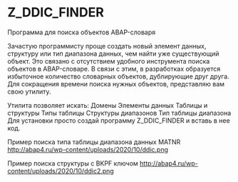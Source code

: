 # Z_DDIC_FINDER
 Программа для поиска объектов ABAP-словаря

Зачастую программисту проще создать новый элемент данных, структуру или тип диапазона данных, чем найти уже существующий объект. Это связано с отсутствием удобного инструмента поиска объектов в ABAP-словаре. В связи с этим, в разработках образуется избыточное количество словарных объектов, дублирующие друг друга. Для сокращения времени поиска нужных объектов, представляю вам свою утилиту.

Утилита позволяет искать:
Домены
Элементы данных
Таблицы и структуры
Типы таблицы
Структуры диапазонов
Тип таблицы диапазона
Для установки просто создай программу Z_DDIC_FINDER и вставь в нее код.

Пример поиска типа таблицы диапазона данных MATNR
http://abap4.ru/wp-content/uploads/2020/10/ddic.png

Пример поиска структуры с BKPF ключом
http://abap4.ru/wp-content/uploads/2020/10/ddic2.png